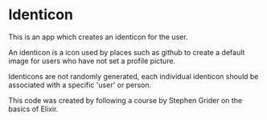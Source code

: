 # Identicon

This is an app which creates an identicon for the user.

An identicon is a icon used by places such as github to create a default image for users who have not set a profile picture.

Identicons are not randomly generated, each individual identicon should be associated with a specific 'user' or person. 

This code was created by following a course by Stephen Grider on the basics of Elixir.

